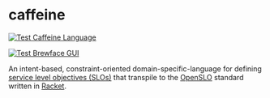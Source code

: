 # caffeine

[![Test Caffeine Language](https://github.com/spaced-out-thoughts-dev-foundation/caffeine/actions/workflows/caffeine.yml/badge.svg)](https://github.com/spaced-out-thoughts-dev-foundation/caffeine/actions/workflows/caffeine.yml)

[![Test Brewface GUI](https://github.com/spaced-out-thoughts-dev-foundation/caffeine/actions/workflows/brewface.yml/badge.svg)](https://github.com/spaced-out-thoughts-dev-foundation/caffeine/actions/workflows/brewface.yml)

An intent-based, constraint-oriented domain-specific-language for defining [service level objectives (SLOs)](https://sre.google/sre-book/service-level-objectives/) that transpile to the [OpenSLO](https://openslo.com/) standard written in [Racket](https://racket-lang.org/).

